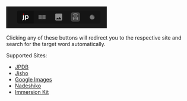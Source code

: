 ![External Links Preview](assets/images/External_Links_Preview.png)

Clicking any of these buttons will redirect you to the respective site and search for the target word automatically.

Supported Sites:

*   [JPDB](https://jpdb.io/)
*   [Jisho](https://jisho.org/)
*   [Google Images](https://images.google.com/)
*   [Nadeshiko](https://nadeshiko.co/)
*   [Immersion Kit](https://v2.immersionkit.com/)

